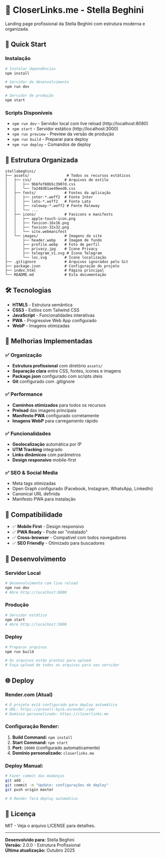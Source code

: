 # 🌟 CloserLinks.me - Stella Beghini

Landing page profissional da Stella Beghini com estrutura moderna e organizada.

## 🚀 Quick Start

### **Instalação**
```bash
# Instalar dependências
npm install

# Servidor de desenvolvimento
npm run dev

# Servidor de produção
npm start
```

### **Scripts Disponíveis**
- `npm run dev` - Servidor local com live reload (http://localhost:8080)
- `npm start` - Servidor estático (http://localhost:3000)  
- `npm run preview` - Preview da versão de produção
- `npm run build` - Preparar para deploy
- `npm run deploy` - Comandos de deploy

## 📁 Estrutura Organizada

```
stellabeghini/
├── assets/                 # Todos os recursos estáticos
│   ├── css/               # Arquivos de estilo
│   │   ├── 9b6fef88b5c3907d.css
│   │   └── 7a248d81ae49eed8.css
│   ├── fonts/             # Fontes da aplicação
│   │   ├── inter-*.woff2  # Fonte Inter
│   │   ├── lato-*.woff2   # Fonte Lato
│   │   ├── raleway-*.woff2 # Fonte Raleway
│   │   └── ...
│   ├── icons/             # Favicons e manifests
│   │   ├── apple-touch-icon.png
│   │   ├── favicon-16x16.png
│   │   ├── favicon-32x32.png
│   │   └── site.webmanifest
│   └── images/            # Imagens do site
│       ├── header.webp    # Imagem de fundo
│       ├── profile.webp   # Foto de perfil
│       ├── privacy.jpg    # Ícone Privacy
│       ├── telegram_v1.svg # Ícone Telegram
│       └── loc.svg        # Ícone localização
├── .gitignore             # Arquivos ignorados pelo Git
├── package.json           # Configuração do projeto
├── index.html             # Página principal
└── README.md              # Esta documentação
```

## 🛠️ Tecnologias

- **HTML5** - Estrutura semântica
- **CSS3** - Estilos com Tailwind CSS
- **JavaScript** - Funcionalidades interativas
- **PWA** - Progressive Web App configurado
- **WebP** - Imagens otimizadas

## 🚀 Melhorias Implementadas

### ✅ **Organização**
- **Estrutura profissional** com diretório `assets/`
- **Separação clara** entre CSS, fontes, ícones e imagens
- **Package.json** configurado com scripts úteis
- **Git** configurado com .gitignore

### ✅ **Performance**
- **Caminhos otimizados** para todos os recursos
- **Preload** das imagens principais
- **Manifesto PWA** configurado corretamente
- **Imagens WebP** para carregamento rápido

### ✅ **Funcionalidades**
- **Geolocalização** automática por IP
- **UTM Tracking** integrado
- **Links dinâmicos** com parâmetros
- **Design responsivo** mobile-first

### ✅ **SEO & Social Media**
- Meta tags otimizadas
- Open Graph configurado (Facebook, Instagram, WhatsApp, LinkedIn)
- Canonical URL definida
- Manifesto PWA para instalação

## 📱 Compatibilidade

- ✅ **Mobile First** - Design responsivo
- ✅ **PWA Ready** - Pode ser "instalado"
- ✅ **Cross-browser** - Compatível com todos navegadores
- ✅ **SEO Friendly** - Otimizado para buscadores

## 🔧 Desenvolvimento

### **Servidor Local**
```bash
# Desenvolvimento com live reload
npm run dev
# Abre http://localhost:8080
```

### **Produção**
```bash
# Servidor estático
npm start
# Abre http://localhost:3000
```

### **Deploy**
```bash
# Preparar arquivos
npm run build

# Os arquivos estão prontos para upload
# Faça upload de todos os arquivos para seu servidor
```

## 🌐 Deploy

### **Render.com (Atual)**
```bash
# O projeto está configurado para deploy automático
# URL: https://presell-kycb.onrender.com/
# Domínio personalizado: https://closerlinks.me
```

### **Configuração Render:**
1. **Build Command:** `npm install`
2. **Start Command:** `npm start`
3. **Port:** `10000` (configurado automaticamente)
4. **Domínio personalizado:** `closerlinks.me`

### **Deploy Manual:**
```bash
# Fazer commit das mudanças
git add .
git commit -m "Update: configurações de deploy"
git push origin master

# O Render fará deploy automático
```

## 📝 Licença

MIT - Veja o arquivo LICENSE para detalhes.

---

**Desenvolvido para:** Stella Beghini  
**Versão:** 2.0.0 - Estrutura Profissional  
**Última atualização:** Outubro 2025